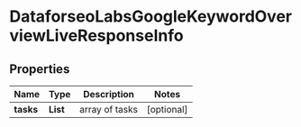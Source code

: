 # DataforseoLabsGoogleKeywordOverviewLiveResponseInfo


## Properties

| Name | Type | Description | Notes |
|------------ | ------------- | ------------- | -------------|
**tasks** | **List<DataforseoLabsGoogleKeywordOverviewLiveTaskInfo>** | array of tasks |[optional]|